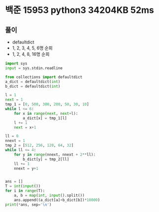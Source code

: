 # 백준 15953 python3 34204KB	52ms

## 풀이
- defaultdict
- 1, 2, 3, 4, 5, 6명 순회
- 1, 2, 4, 8, 16명 순회
```python
import sys
input = sys.stdin.readline

from collections import defaultdict
a_dict = defaultdict(int)
b_dict = defaultdict(int)

l = 1
next = 1
tmp_1 = [0, 500, 300, 200, 50, 30, 10]
while l <= 6:
    for x in range(next, next+l):
        a_dict[x] = tmp_1[l]
    l += 1
    next = x+1

ll = 0
nnext = 1
tmp_2 = [512, 256, 128, 64, 32]
while ll <= 4:
    for y in range(nnext, nnext + 2**ll):
        b_dict[y] = tmp_2[ll]
    ll += 1
    nnext = y+1


ans = []
T = int(input())
for i in range(T):
    a, b = map(int, input().split())
    ans.append((a_dict[a]+b_dict[b])*10000)
print(*ans, sep='\n')
```
